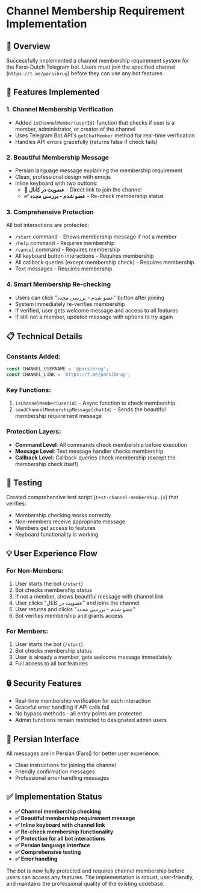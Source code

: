 # Channel Membership Requirement Implementation

## 🎯 Overview
Successfully implemented a channel membership requirement system for the Farsi-Dutch Telegram bot. Users must join the specified channel (`https://t.me/parsibrug`) before they can use any bot features.

## 🚀 Features Implemented

### 1. **Channel Membership Verification**
- Added `isChannelMember(userId)` function that checks if user is a member, administrator, or creator of the channel
- Uses Telegram Bot API's `getChatMember` method for real-time verification
- Handles API errors gracefully (returns false if check fails)

### 2. **Beautiful Membership Message**
- Persian language message explaining the membership requirement
- Clean, professional design with emojis
- Inline keyboard with two buttons:
  - **🔗 عضویت در کانال** - Direct link to join the channel
  - **✅ عضو شدم - بررسی مجدد** - Re-check membership status

### 3. **Comprehensive Protection**
All bot interactions are protected:
- `/start` command - Shows membership message if not a member
- `/help` command - Requires membership
- `/cancel` command - Requires membership
- All keyboard button interactions - Requires membership
- All callback queries (except membership check) - Requires membership
- Text messages - Requires membership

### 4. **Smart Membership Re-checking**
- Users can click "عضو شدم - بررسی مجدد" button after joining
- System immediately re-verifies membership
- If verified, user gets welcome message and access to all features
- If still not a member, updated message with options to try again

## 📋 Technical Details

### Constants Added:
```javascript
const CHANNEL_USERNAME = '@parsibrug';
const CHANNEL_LINK = 'https://t.me/parsibrug';
```

### Key Functions:
1. `isChannelMember(userId)` - Async function to check membership
2. `sendChannelMembershipMessage(chatId)` - Sends the beautiful membership requirement message

### Protection Layers:
- **Command Level**: All commands check membership before execution
- **Message Level**: Text message handler checks membership
- **Callback Level**: Callback queries check membership (except the membership check itself)

## 🧪 Testing
Created comprehensive test script (`test-channel-membership.js`) that verifies:
- Membership checking works correctly
- Non-members receive appropriate message
- Members get access to features
- Keyboard functionality is working

## 💡 User Experience Flow

### For Non-Members:
1. User starts the bot (`/start`)
2. Bot checks membership status
3. If not a member, shows beautiful message with channel link
4. User clicks "عضویت در کانال" and joins the channel
5. User returns and clicks "عضو شدم - بررسی مجدد"
6. Bot verifies membership and grants access

### For Members:
1. User starts the bot (`/start`)
2. Bot checks membership status
3. User is already a member, gets welcome message immediately
4. Full access to all bot features

## 🔒 Security Features
- Real-time membership verification for each interaction
- Graceful error handling if API calls fail
- No bypass methods - all entry points are protected
- Admin functions remain restricted to designated admin users

## 📱 Persian Interface
All messages are in Persian (Farsi) for better user experience:
- Clear instructions for joining the channel
- Friendly confirmation messages
- Professional error handling messages

## ✅ Implementation Status
- **✅ Channel membership checking**
- **✅ Beautiful membership requirement message** 
- **✅ Inline keyboard with channel link**
- **✅ Re-check membership functionality**
- **✅ Protection for all bot interactions**
- **✅ Persian language interface**
- **✅ Comprehensive testing**
- **✅ Error handling**

The bot is now fully protected and requires channel membership before users can access any features. The implementation is robust, user-friendly, and maintains the professional quality of the existing codebase.